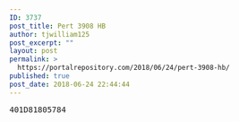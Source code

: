 ```yaml
---
ID: 3737
post_title: Pert 3908 HB
author: tjwilliam125
post_excerpt: ""
layout: post
permalink: >
  https://portalrepository.com/2018/06/24/pert-3908-hb/
published: true
post_date: 2018-06-24 22:44:44
---
```

<pre>401D81805784</pre>